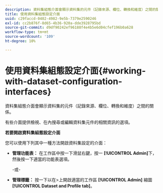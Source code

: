 ```yaml
---
description: 資料集組態介面會顯示資料集的元件（記錄來源、欄位、轉換和維度）之間的關係。
title: 使用資料集組態設定介面
uuid: c29faccd-0402-4982-9e5b-7379e2590246
exl-id: cc2b876f-8d65-4b36-920a-dde3928795bd
source-git-commit: d9df90242ef96188f4e4b5e6d04cfef196b0a628
workflow-type: tm+mt
source-wordcount: '109'
ht-degree: 10%

---
```


# 使用資料集組態設定介面{#working-with-dataset-configuration-interfaces}

資料集組態介面會顯示資料集的元件（記錄來源、欄位、轉換和維度）之間的關係。

有些介面提供檢視、在內搜尋或編輯資料集元件的相關資訊的選項。

**若要開啟資料集組態設定介面**

您可以使用下列其中一種方法開啟資料集設定的介面：

* **管理功能表：** 在工作區中按一下滑鼠右鍵，按一 **[!UICONTROL Admin]**&#x200B;下，然後按一下適當的功能表選項。

   -或-

* **管理標籤：** 按一下以在>上開啟適當的工作區 **[!UICONTROL Admin]** 縮圖 **[!UICONTROL Dataset and Profile tab]**。

